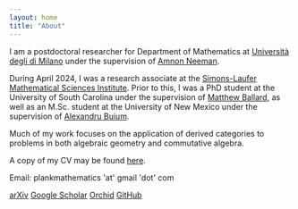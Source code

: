 ```yaml
---
layout: home
title: "About"
---
```


I am a postdoctoral researcher for Department of Mathematics at [Università degli di Milano](https://www.unimi.it/en) under the supervision of [Amnon Neeman](https://www.unimi.it/en/ugov/person/amnon-neeman). 

During April 2024, I was a research associate at the [Simons-Laufer Mathematical Sciences Institute](https://www.slmath.org/programs/356). Prior to this, I was a PhD student at the University of South Carolina under the supervision of [Matthew Ballard](https://www.matthewrobertballard.com), as well as an M.Sc. student at the University of New Mexico under the supervision of [Alexandru Buium](http://www.math.unm.edu/~buium). 

Much of my work focuses on the application of derived categories to problems in both algebraic geometry and commutative algebra.

A copy of my CV may be found [here](/assets/LankCV.pdf).

Email: plankmathematics 'at' gmail 'dot' com

[arXiv](https://arxiv.org/a/0000-0003-1593-2823.html)
[Google Scholar](https://scholar.google.com/citations?user=JDLS-0oAAAAJ&hl=en&oi=ao)
[Orchid](https://orcid.org/0000-0002-2367-2892)
[GitHub](https://github.com/lankp)
